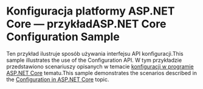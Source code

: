 # <a name="aspnet-core-configuration-sample"></a><span data-ttu-id="eee4b-101">Konfiguracja platformy ASP.NET Core — przykład</span><span class="sxs-lookup"><span data-stu-id="eee4b-101">ASP.NET Core Configuration Sample</span></span>

<span data-ttu-id="eee4b-102">Ten przykład ilustruje sposób używania interfejsu API konfiguracji.</span><span class="sxs-lookup"><span data-stu-id="eee4b-102">This sample illustrates the use of the Configuration API.</span></span> <span data-ttu-id="eee4b-103">W tym przykładzie przedstawiono scenariuszy opisanych w temacie [konfiguracji w programie ASP.NET Core](https://docs.microsoft.com/aspnet/core/fundamentals/configuration) tematu.</span><span class="sxs-lookup"><span data-stu-id="eee4b-103">This sample demonstrates the scenarios described in the [Configuration in ASP.NET Core](https://docs.microsoft.com/aspnet/core/fundamentals/configuration) topic.</span></span>
